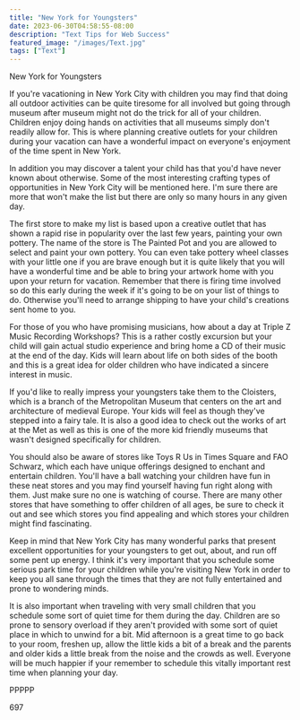 ```yaml
---
title: "New York for Youngsters"
date: 2023-06-30T04:58:55-08:00
description: "Text Tips for Web Success"
featured_image: "/images/Text.jpg"
tags: ["Text"]
---
```


New York for Youngsters

If you're vacationing in New York City with children you may find that doing all outdoor activities can be quite tiresome for all involved but going through museum after museum might not do the trick for all of your children. Children enjoy doing hands on activities that all museums simply don't readily allow for. This is where planning creative outlets for your children during your vacation can have a wonderful impact on everyone's enjoyment of the time spent in New York.

In addition you may discover a talent your child has that you'd have never known about otherwise. Some of the most interesting crafting types of opportunities in New York City will be mentioned here. I'm sure there are more that won't make the list but there are only so many hours in any given day. 

The first store to make my list is based upon a creative outlet that has shown a rapid rise in popularity over the last few years, painting your own pottery. The name of the store is The Painted Pot and you are allowed to select and paint your own pottery. You can even take pottery wheel classes with your little one if you are brave enough but it is quite likely that you will have a wonderful time and be able to bring your artwork home with you upon your return for vacation. Remember that there is firing time involved so do this early during the week if it's going to be on your list of things to do. Otherwise you'll need to arrange shipping to have your child's creations sent home to you.

For those of you who have promising musicians, how about a day at Triple Z Music Recording Workshops? This is a rather costly excursion but your child will gain actual studio experience and bring home a CD of their music at the end of the day. Kids will learn about life on both sides of the booth and this is a great idea for older children who have indicated a sincere interest in music. 

If you'd like to really impress your youngsters take them to the Cloisters, which is a branch of the Metropolitan Museum that centers on the art and architecture of medieval Europe. Your kids will feel as though they've stepped into a fairy tale. It is also a good idea to check out the works of art at the Met as well as this is one of the more kid friendly museums that wasn't designed specifically for children. 

You should also be aware of stores like Toys R Us in Times Square and FAO Schwarz, which each have unique offerings designed to enchant and entertain children. You'll have a ball watching your children have fun in these neat stores and you may find yourself having fun right along with them. Just make sure no one is watching of course. There are many other stores that have something to offer children of all ages, be sure to check it out and see which stores you find appealing and which stores your children might find fascinating.

Keep in mind that New York City has many wonderful parks that present excellent opportunities for your youngsters to get out, about, and run off some pent up energy. I think it's very important that you schedule some serious park time for your children while you're visiting New York in order to keep you all sane through the times that they are not fully entertained and prone to wondering minds.

It is also important when traveling with very small children that you schedule some sort of quiet time for them during the day. Children are so prone to sensory overload if they aren't provided with some sort of quiet place in which to unwind for a bit. Mid afternoon is a great time to go back to your room, freshen up, allow the little kids a bit of a break and the parents and older kids a little break from the noise and the crowds as well. Everyone will be much happier if your remember to schedule this vitally important rest time when planning your day.

PPPPP

697

